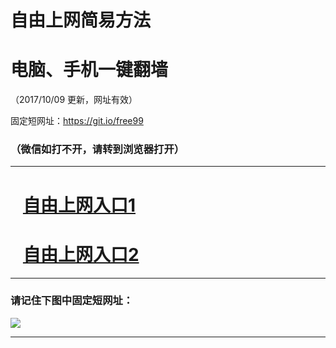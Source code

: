 ﻿# 自由上网简易方法

# 电脑、手机一键翻墙

（2017/10/09 更新，网址有效）

固定短网址：https://git.io/free99

### （微信如打不开，请转到浏览器打开）


***





# &nbsp;&nbsp; <a href="http://ft24444473.fwq-tz-1001.info/fwqtz01.html?t=100900132637 " target="_blank">自由上网入口1</a>
# &nbsp;&nbsp; <a href="http://ft1015328976.fwq-tz-1002.info/fwqtz02.html?t=100900112204 " target="_blank">自由上网入口2</a>
***

### 请记住下图中固定短网址：

<img src="https://s3-us-west-2.amazonaws.com/fwq-1001/yjfq-20170905okok.png" /> 


***

